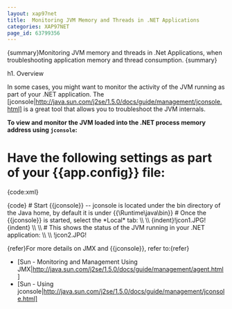 ```yaml
---
layout: xap97net
title:  Monitoring JVM Memory and Threads in .NET Applications
categories: XAP97NET
page_id: 63799356
---
```


{summary}Monitoring JVM memory and threads in .Net Applications, when troubleshooting application memory and thread consumption. {summary}

h1. Overview

In some cases, you might want to monitor the activity of the JVM running as part of your .NET application. The [jconsole|http://java.sun.com/j2se/1.5.0/docs/guide/management/jconsole.html] is a great tool that allows you to troubleshoot the JVM internals.

**To view and monitor the JVM loaded into the .NET process memory address using `jconsole`:**
# Have the following settings as part of your {{app.config}} file:
{code:xml}
<?xml version="1.0" encoding="utf-8" ?>
<configuration>
  <configSections>
    <section name="GigaSpaces" type="GigaSpaces.Core.Configuration.GigaSpacesCoreConfiguration, GigaSpaces.Core"/>
  </configSections>
  <GigaSpaces>
    <JvmSettings>
      <JvmCustomOptions IgnoreUnrecognized="false">
        <add Option="-Dcom.sun.management.jmxremote.port=5144"/>
        <add Option="-Dcom.sun.management.jmxremote.ssl=false"/>
        <add Option="-Dcom.sun.management.jmxremote.authenticate=false"/>
      </JvmCustomOptions>
    </JvmSettings>
  </GigaSpaces>
</configuration>
{code}
# Start {{jconsole}} -- jconsole is located under the bin directory of the Java home, by default it is under {{<Installation dir>\Runtime\java\bin}}
# Once the {{jconsole}} is started, select the *Local* tab:
\\ \\
{indent}!jcon1.JPG!{indent}
\\ \\
# This shows the status of the JVM running in your .NET application:
\\ \\
!jcon2.JPG!

{refer}For more details on JMX and {{jconsole}}, refer to:{refer}
* [Sun - Monitoring and Management Using JMX|http://java.sun.com/j2se/1.5.0/docs/guide/management/agent.html]
* [Sun - Using jconsole|http://java.sun.com/j2se/1.5.0/docs/guide/management/jconsole.html]